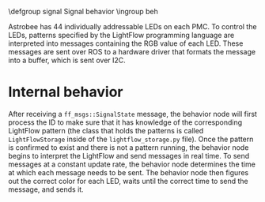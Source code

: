 \defgroup signal Signal behavior
\ingroup beh

Astrobee has 44 individually addressable LEDs on each PMC.  To control the LEDs, patterns specified by the LightFlow programming language are interpreted into messages containing the RGB value of each LED.  These messages are sent over ROS to a hardware driver that formats the message into a buffer, which is sent over I2C.  

# Internal behavior

After receiving a ```ff_msgs::SignalState``` message, the behavior node will first process the ID to make sure that it has knowledge of the corresponding LightFlow pattern (the class that holds the patterns is called `LightFlowStorage` inside of the `lightflow_storage.py` file).  Once the pattern is confirmed to exist and there is not a pattern running, the behavior node begins to interpret the LightFlow and send messages in real time.  To send messages at a constant update rate, the behavior node determines the time at which each message needs to be sent.  The behavior node then figures out the correct color for each LED, waits until the correct time to send the message, and sends it.  